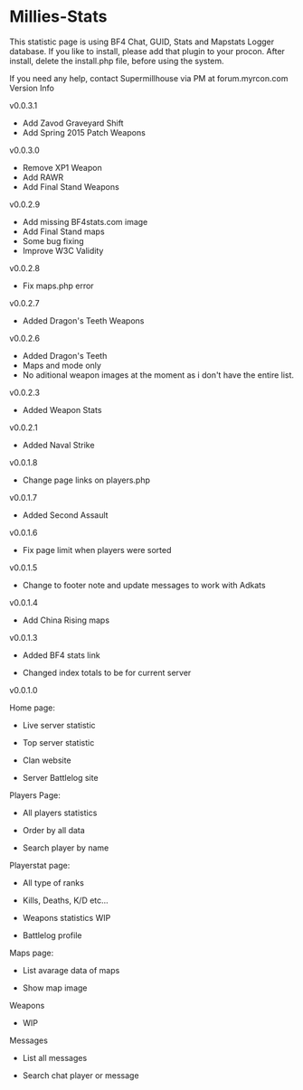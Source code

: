 Millies-Stats
=============
This statistic page is using BF4 Chat, GUID, Stats and Mapstats Logger database.
If you like to install, please add that plugin to your procon.
After install, delete the install.php file, before using the system.

If you need any help, contact Supermillhouse via PM at forum.myrcon.com
Version Info

v0.0.3.1

- Add Zavod Graveyard Shift
- Add Spring 2015 Patch Weapons

v0.0.3.0

- Remove XP1 Weapon
- Add RAWR
- Add Final Stand Weapons

v0.0.2.9

- Add missing BF4stats.com image
- Add Final Stand maps
- Some bug fixing
- Improve W3C Validity

v0.0.2.8

- Fix maps.php error

v0.0.2.7

- Added Dragon's Teeth Weapons

v0.0.2.6

- Added Dragon's Teeth
- Maps and mode only
- No aditional weapon images at the moment as i don't have the entire list.

v0.0.2.3

- Added Weapon Stats

v0.0.2.1

- Added Naval Strike

v0.0.1.8

- Change page links on players.php

v0.0.1.7

- Added Second Assault

v0.0.1.6

- Fix page limit when players were sorted

v0.0.1.5

- Change to footer note and update messages to work with Adkats

v0.0.1.4

- Add China Rising maps

v0.0.1.3

- Added BF4 stats link

- Changed index totals to be for current server

v0.0.1.0

Home page:

- Live server statistic

- Top server statistic

- Clan website

- Server Battlelog site

Players Page:

- All players statistics

- Order by all data

- Search player by name

Playerstat page:

- All type of ranks

- Kills, Deaths, K/D etc...

- Weapons statistics WIP

- Battlelog profile

Maps page:

- List avarage data of maps

- Show map image

Weapons

- WIP

Messages

- List all messages

- Search chat player or message

